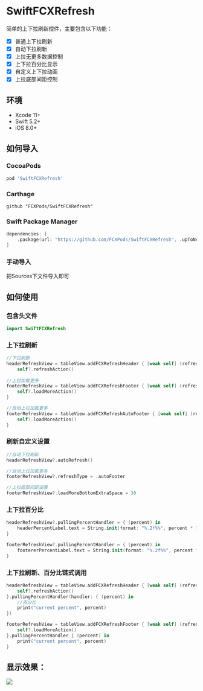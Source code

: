 # SwiftFCXRefresh

简单的上下拉刷新控件，主要包含以下功能：

- [x] 普通上下拉刷新
- [x] 自动下拉刷新
- [x] 上拉无更多数据控制
- [x] 上下拉百分比显示
- [x] 自定义上下拉动画
- [x] 上拉底部间距控制

## 环境

- Xcode 11+
- Swift 5.2+
- iOS 8.0+

## 如何导入

### CocoaPods

```ruby
pod 'SwiftFCXRefresh'
```
### Carthage

```ogdl
github "FCXPods/SwiftFCXRefresh"
```

### Swift Package Manager
```swift
dependencies: [
    .package(url: "https://github.com/FCXPods/SwiftFCXRefresh", .upToNextMajor(from: "0.1.4"))
]
```

### 手动导入

把Sources下文件导入即可

## 如何使用

### 包含头文件

```swift
import SwiftFCXRefresh
```

### 上下拉刷新

```swift
//下拉刷新
headerRefreshView = tableView.addFCXRefreshHeader { [weak self] (refreshHeader) in
    self?.refreshAction()
    
//上拉加载更多
footerRefreshView = tableView.addFCXRefreshFooter { [weak self] (refreshFooter) in
    self?.loadMoreAction()
}

//自动上拉加载更多
footerRefreshView = tableView.addFCXRefreshAutoFooter { [weak self] (refreshFooter) in
    self?.loadMoreAction()
}
```

### 刷新自定义设置

```swift
//自动下拉刷新
headerRefreshView?.autoRefresh()

//自动上拉加载更多
footerRefreshView?.refreshType = .autoFooter

//上拉底部间距设置
footerRefreshView?.loadMoreBottomExtraSpace = 30
```

### 上下拉百分比

```swift
headerRefreshView?.pullingPercentHandler = { (percent) in
    headerPercentLabel.text = String.init(format: "%.2f%%", percent * 100)
}

footerRefreshView?.pullingPercentHandler = { (percent) in
    footererPercentLabel.text = String.init(format: "%.2f%%", percent * 100)
}
```

### 上下拉刷新、百分比链式调用

```swift
headerRefreshView = tableView.addFCXRefreshHeader { [weak self] (refreshHeader) in
    self?.refreshAction()
}.pullingPercentHandler(handler: { (percent) in
    //百分比
    print("current percent", percent)
})

footerRefreshView = tableView.addFCXRefreshFooter { [weak self] (refreshFooter) in
    self?.loadMoreAction()
}.pullingPercentHandler { (percent) in
    print("current percent", percent)
}
```

## 显示效果：

![](FCXRefresh.gif)
